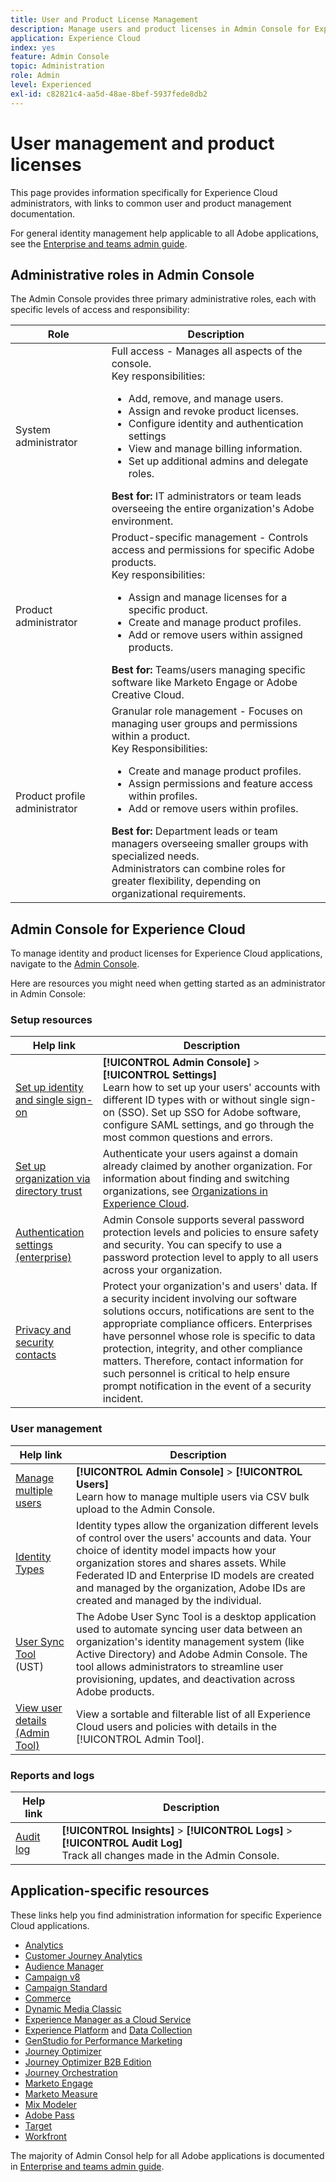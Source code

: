 ```yaml
---
title: User and Product License Management 
description: Manage users and product licenses in Admin Console for Experience Cloud applications.
application: Experience Cloud
index: yes
feature: Admin Console
topic: Administration
role: Admin
level: Experienced
exl-id: c82821c4-aa5d-48ae-8bef-5937fede8db2
---
```

# User management and product licenses

This page provides information specifically for Experience Cloud administrators, with links to common user and product management documentation. 

For general identity management help applicable to all Adobe applications, see the [Enterprise and teams admin guide](https://helpx.adobe.com/enterprise/admin-guide.html).

## Administrative roles in Admin Console

The Admin Console provides three primary administrative roles, each with specific levels of access and responsibility:

| Role |  Description |
| ------- | ------- |
|System administrator |Full access - Manages all aspects of the console. <br>Key responsibilities: <br><ul><li>Add, remove, and manage users.</li><li>Assign and revoke product licenses.</li><li>Configure identity and authentication settings</li><li>View and manage billing information.</li><li>Set up additional admins and delegate roles.</li></ul> **Best for:** IT administrators or team leads overseeing the entire organization's Adobe environment. |
|Product administrator |Product-specific management - Controls access and permissions for specific Adobe products.<br>Key responsibilities:<ul><li>Assign and manage licenses for a specific product.</li><li>Create and manage product profiles.</li><li>Add or remove users within assigned products.</li></ul>   **Best for:** Teams/users managing specific software like Marketo Engage or Adobe Creative Cloud.|
|Product profile administrator |Granular role management - Focuses on managing user groups and permissions within a product.<br>Key Responsibilities:<ul><li>Create and manage product profiles.</li><li>Assign permissions and feature access within profiles.</li><li>Add or remove users within profiles.</li></ul> **Best for:** Department leads or team managers overseeing smaller groups with specialized needs. <br> Administrators can combine roles for greater flexibility, depending on organizational requirements.|

## Admin Console for Experience Cloud 

To manage identity and product licenses for Experience Cloud applications, navigate to the [Admin Console](https://adminconsole.adobe.com/enterprise/).

Here are resources you might need when getting started as an administrator in Admin Console:

### Setup resources

| Help link |  Description |
| ------- | ------- |
|[Set up identity and single sign-on](https://helpx.adobe.com/enterprise/using/set-up-identity.html) | **[!UICONTROL  Admin Console]** > **[!UICONTROL Settings]** <br>Learn how to set up your users' accounts with different ID types with or without single sign-on (SSO). Set up SSO for Adobe software, configure SAML settings, and go through the most common questions and errors. |
|[Set up organization via directory trust](https://helpx.adobe.com/enterprise/using/directory-trust.html)  | Authenticate your users against a domain already claimed by another organization. For information about finding and switching organizations, see [Organizations in Experience Cloud](organizations.md).  |
|[Authentication settings (enterprise)](https://helpx.adobe.com/enterprise/using/authentication-settings.html)  |Admin Console supports several password protection levels and policies to ensure safety and security. You can specify to use a password protection level to apply to all users across your organization.  |
| [Privacy and security contacts](https://helpx.adobe.com/enterprise/using/security-contacts.html)  | Protect your organization's and users' data. If a security incident involving our software solutions occurs, notifications are sent to the appropriate compliance officers. Enterprises have personnel whose role is specific to data protection, integrity, and other compliance matters. Therefore, contact information for such personnel is critical to help ensure prompt notification in the event of a security incident.|

### User management

| Help link | Description |
| ------- | ------- |
|[Manage multiple users](https://helpx.adobe.com/enterprise/using/bulk-upload-users.html) |**[!UICONTROL Admin Console]** > **[!UICONTROL Users]** <br>Learn how to manage multiple users via CSV bulk upload to the Admin Console.  |
| [Identity Types](https://helpx.adobe.com/enterprise/using/identity.html) | Identity types allow the organization different levels of control over the users' accounts and data. Your choice of identity model impacts how your organization stores and shares assets. While Federated ID and Enterprise ID models are created and managed by the organization, Adobe IDs are created and managed by the individual.  |
|[User Sync Tool](https://helpx.adobe.com/enterprise/using/user-sync.html) (UST)  |The Adobe User Sync Tool is a desktop application used to automate syncing user data between an organization's identity management system (like Active Directory) and Adobe Admin Console. The tool allows administrators to streamline user provisioning, updates, and deactivation across Adobe products.  |
|[View user details (Admin Tool)](admin-tool-experience-cloud.md)  | View a sortable and filterable list of all Experience Cloud users and policies with details in the [!UICONTROL Admin Tool]. |

### Reports and logs

| Help link | Description |
| ------- |------- |
| [Audit log](https://helpx.adobe.com/enterprise/using/audit-logs.html) |**[!UICONTROL Insights]** > **[!UICONTROL Logs]** > **[!UICONTROL Audit Log]** <br> Track all changes made in the Admin Console. |


## Application-specific resources

These links help you find administration information for specific Experience Cloud applications.

<!-- | Application | Link to resource|
| ------- | ------- |
|  [!DNL Analytics] <p>Customer Journey Analytics| [Analytics in the Adobe Admin Console overview](https://experienceleague.adobe.com/en/docs/analytics/admin/admin-console/home) <p>[Administration requirements](https://experienceleague.adobe.com/en/docs/analytics-platform/using/cja-workspace/workspace-faq/frequently-asked-questions-analysis-workspace) |
| [!DNL Audience Manager] | [Audience Manager user migration to Admin Console](https://experienceleague.adobe.com/en/docs/audience-manager/user-guide/features/administration/admin-console-migration) |
| [!DNL Campaign] v8 |  [Get started with permissions](https://experienceleague.adobe.com/en/docs/campaign/campaign-v8/admin/permissions/gs-permissions) |
| [!DNL Campaign Standard] to [!DNL Campaign v8] | [User access management from Campaign Standard to Campaign V8](https://experienceleague.adobe.com/en/docs/campaign-web/acs-to-ac/user-management-acs) |
| [!DNL Commerce] | [Configure the Commerce Admin Integration with Adobe ID](https://experienceleague.adobe.com/en/docs/commerce-admin/start/admin/ims/adobe-ims-config) |
| [!DNL Dynamic Media Classic] | [Administration setup](https://experienceleague.adobe.com/en/docs/dynamic-media-classic/using/setup/administration-setup#user_administration) |
| [!DNL Experience Manager as a Cloud Service] |  [Accessing the Admin Console](https://experienceleague.adobe.com/en/docs/experience-manager-cloud-service/content/onboarding/journey/admin-console) |
| [!DNL Experience Platform] <p>[!DNL Data Collection] | [Access control UI overview](https://experienceleague.adobe.com/en/docs/experience-platform/access-control/ui/overview) <p>[Permission management for data collection in Experience Platform](https://experienceleague.adobe.com/en/docs/experience-platform/collection/permissions)|
| [!DNL GenStudio for Performance Marketing] | [Provision Adobe GenStudio for Performance Marketing](https://experienceleague.adobe.com/en/docs/genstudio-for-performance-marketing/user-guide/intro/product-provisioning) |
| [!DNL Journey Optimizer] | [Manage users and roles](https://experienceleague.adobe.com/en/docs/journey-optimizer/using/access-control/permissions) |
| [!DNL Journey Optimizer B2B Edition] | [User management](https://experienceleague.adobe.com/en/docs/journey-optimizer-b2b/user/admin/user-management) |
|[!DNL  Journey Orchestration] | [Access management](https://experienceleague.adobe.com/en/docs/journeys/using/starting-with-journeys/access-management) |
| [!DNL Marketo Engage] | [Understanding Marketo Subscription and User Migration to the Adobe Admin Console](https://experienceleague.adobe.com/en/docs/marketo/using/product-docs/administration/marketo-with-adobe-identity/subscription-and-user-migration/understanding-marketo-subscription-and-user-migration-to-the-adobe-admin-console) |
| [!DNL Marketo Measure] | [Adobe Admin Console Setup](https://experienceleague.adobe.com/en/docs/marketo-measure/using/configuration-and-setup/getting-started-with-marketo-measure/adobe-admin-console-setup) |
| [!DNL Mix Modeler] | [Access controls](https://experienceleague.adobe.com/en/docs/mix-modeler/using/data-governance/access-controls) |
| [!DNL Pass] | [Get started with Account IQ](https://experienceleague.adobe.com/en/docs/pass/aiq-help/get-started) |
| [!DNL Target] | [Administrator first steps](https://experienceleague.adobe.com/en/docs/target/using/administer/start-target) <p> [User management](https://experienceleague.adobe.com/en/docs/target/using/administer/manage-users/user-management) |
| [!DNL Workfront] | [Manage users in the Adobe Admin Console](https://experienceleague.adobe.com/en/docs/workfront/using/administration-and-setup/add-users/create-manage-users/admin-console) |

 -->

* [Analytics](https://experienceleague.adobe.com/en/docs/analytics/admin/admin-console/home) 
* [Customer Journey Analytics](https://experienceleague.adobe.com/en/docs/analytics-platform/using/cja-workspace/workspace-faq/frequently-asked-questions-analysis-workspace) 
* [Audience Manager](https://experienceleague.adobe.com/en/docs/audience-manager/user-guide/features/administration/admin-console-migration) 
* [Campaign v8](https://experienceleague.adobe.com/en/docs/campaign/campaign-v8/admin/permissions/gs-permissions) 
* [Campaign Standard](https://experienceleague.adobe.com/en/docs/campaign-web/acs-to-ac/user-management-acs) 
* [Commerce](https://experienceleague.adobe.com/en/docs/commerce-admin/start/admin/ims/adobe-ims-config) 
* [Dynamic Media Classic](https://experienceleague.adobe.com/en/docs/dynamic-media-classic/using/setup/administration-setup#user_administration) 
* [Experience Manager as a Cloud Service](https://experienceleague.adobe.com/en/docs/experience-manager-cloud-service/content/onboarding/journey/admin-console) 
* [Experience Platform](https://experienceleague.adobe.com/en/docs/experience-platform/access-control/ui/overview) and [Data Collection](https://experienceleague.adobe.com/en/docs/experience-platform/collection/permissions)
* [GenStudio for Performance Marketing](https://experienceleague.adobe.com/en/docs/genstudio-for-performance-marketing/user-guide/intro/product-provisioning) 
* [Journey Optimizer](https://experienceleague.adobe.com/en/docs/journey-optimizer/using/access-control/permissions) 
* [Journey Optimizer B2B Edition](https://experienceleague.adobe.com/en/docs/journey-optimizer-b2b/user/admin/user-management) 
* [Journey Orchestration](https://experienceleague.adobe.com/en/docs/journeys/using/starting-with-journeys/access-management) 
* [Marketo Engage](https://experienceleague.adobe.com/en/docs/marketo/using/product-docs/administration/marketo-with-adobe-identity/subscription-and-user-migration/understanding-marketo-subscription-and-user-migration-to-the-adobe-admin-console) 
* [Marketo Measure](https://experienceleague.adobe.com/en/docs/marketo-measure/using/configuration-and-setup/getting-started-with-marketo-measure/adobe-admin-console-setup) 
* [Mix Modeler](https://experienceleague.adobe.com/en/docs/mix-modeler/using/data-governance/access-controls)
* [Adobe Pass](https://experienceleague.adobe.com/en/docs/pass/aiq-help/get-started)
* [Target](https://experienceleague.adobe.com/en/docs/target/using/administer/start-target)
* [Workfront](https://experienceleague.adobe.com/en/docs/workfront/using/administration-and-setup/add-users/create-manage-users/admin-console)

The majority of Admin Consol help for all Adobe applications is documented in [Enterprise and teams admin guide](https://helpx.adobe.com/enterprise/admin-guide.html).
